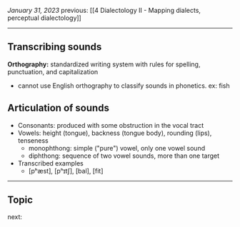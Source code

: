 *January 31, 2023*
previous: [[4 Dialectology II - Mapping dialects, perceptual dialectology]]

---

## Transcribing sounds
**Orthography:** standardized writing system with rules for spelling, punctuation, and capitalization
- cannot use English orthography to classify sounds in phonetics. ex: fish

## Articulation of sounds
- Consonants: produced with some obstruction in the vocal tract
- Vowels: height (tongue), backness (tongue body), rounding (lips), tenseness
	- monophthong: simple ("pure") vowel, only one vowel sound
	- diphthong: sequence of two vowel sounds, more than one target
- Transcribed examples
	- [pʰæst], [pʰɪtʃ], [bal], [fit]


---

## Topic




next: 